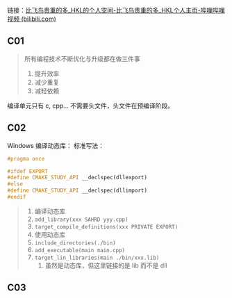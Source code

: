 链接：[比飞鸟贵重的多_HKL的个人空间-比飞鸟贵重的多_HKL个人主页-哔哩哔哩视频 (bilibili.com)](https://space.bilibili.com/218427631/channel/collectiondetail?sid=1849137)
## C01 
> 所有编程技术不断优化与升级都在做三件事
> 1. 提升效率
> 2. 减少重复
> 3. 减轻依赖

编译单元只有 c, cpp... 不需要头文件，头文件在预编译阶段。

## C02
Windows 编译动态库：
标准写法：
```c++
#pragma once

#ifdef EXPORT
#define CMAKE_STUDY_API __declspec(dllexport)
#else
#define CMAKE_STUDY_API __declspec(dllimport)
#endif
```

>1. 编译动态库
>	1. `add_library(xxx SAHRD yyy.cpp)`
>	2. `target_compile_definitions(xxx PRIVATE EXPORT)`
>2. 使用动态库
>	1. `include_directories(./bin)`
>	2. `add_executable(main main.cpp)`
>	3. `target_lin_libraries(main ./bin/xxx.lib)`
>		1. 虽然是动态库，但这里链接的是 lib 而不是 dll




## C03
